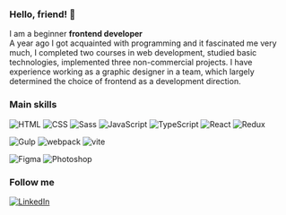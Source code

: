### Hello, friend! 👋
I am a beginner __frontend developer__  
A year ago I got acquainted with programming and it fascinated me very much, I completed two courses in web development, studied basic technologies, implemented three non-commercial projects. I have experience working as a graphic designer in a team, which largely determined the choice of frontend as a development direction.

### __Main skills__

![HTML](https://img.shields.io/badge/HTML-090909?style=for-the-badge&logo=html5) ![CSS](https://img.shields.io/badge/CSS-090909?style=for-the-badge&logo=CSS3) ![Sass](https://img.shields.io/badge/Sass\/Scss-090909?style=for-the-badge&logo=Sass) ![JavaScript](https://img.shields.io/badge/JavaScript-090909?style=for-the-badge&logo=JavaScript) ![TypeScript](https://img.shields.io/badge/TypeScript-090909?style=for-the-badge&logo=TypeScript) ![React](https://img.shields.io/badge/React-090909?style=for-the-badge&logo=React) ![Redux](https://img.shields.io/badge/Redux-090909?style=for-the-badge&logo=Redux)

![Gulp](https://img.shields.io/badge/Gulp-090909?style=for-the-badge&logo=Gulp) ![webpack](https://img.shields.io/badge/webpack-090909?style=for-the-badge&logo=webpack) ![vite](https://img.shields.io/badge/vite-090909?style=for-the-badge&logo=vite)

![Figma](https://img.shields.io/badge/Figma-090909?style=for-the-badge&logo=Figma) ![Photoshop](https://img.shields.io/badge/Photoshop-090909?style=for-the-badge&logo=AdobePhotoshop)

### Follow me
[![LinkedIn](https://img.shields.io/badge/LinkedIn-090909?style=for-the-badge&logo=LinkedIn)](https://www.linkedin.com/in/xartv/)
